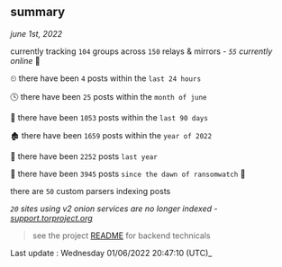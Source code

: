 
## summary
_june 1st, 2022_

currently tracking `104` groups across `150` relays & mirrors - _`55` currently online_ 📡

⏲ there have been `4` posts within the `last 24 hours`

🕓 there have been `25` posts within the `month of june`

📅 there have been `1053` posts within the `last 90 days`

🏚 there have been `1659` posts within the `year of 2022`

🚀 there have been `2252` posts `last year`

🦕 there have been `3945` posts `since the dawn of ransomwatch` 🐣

there are `50` custom parsers indexing posts

_`20` sites using v2 onion services are no longer indexed - [support.torproject.org](https://support.torproject.org/onionservices/v2-deprecation/)_

> see the project [README](https://github.com/jmousqueton/ransomwatch#readme) for backend technicals



Last update : Wednesday 01/06/2022 20:47:10 (UTC)_

